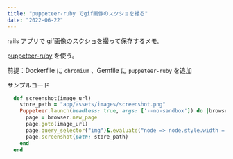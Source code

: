 ```yaml
---
title: "puppeteer-ruby でgif画像のスクショを撮る"
date: "2022-06-22"
---
```


rails アプリで gif画像のスクショを撮って保存するメモ。

[puppeteer-ruby](https://github.com/YusukeIwaki/puppeteer-ruby) を使う。

前提：Dockerfile に `chromium` 、Gemfile に `puppeteer-ruby` を追加

サンプルコード
~~~rb
  def screenshot(image_url)
    store_path = "app/assets/images/screenshot.png"
    Puppeteer.launch(headless: true, args: ['--no-sandbox']) do |browser|
      page = browser.new_page
      page.goto(image_url)
      page.query_selector("img")&.evaluate("node => node.style.width = '100%'")
      page.screenshot(path: store_path)
    end
  end
~~~
